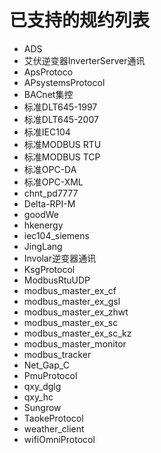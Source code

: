 # 已支持的规约列表

- ADS
- 艾伏逆变器InverterServer通讯
- ApsProtoco
- APsystemsProtocol
- BACnet集控
- 标准DLT645-1997
- 标准DLT645-2007
- 标准IEC104
- 标准MODBUS RTU
- 标准MODBUS TCP
- 标准OPC-DA
- 标准OPC-XML
- chnt_pd7777
- Delta-RPI-M
- goodWe
- hkenergy
- iec104_siemens
- JingLang
- Involar逆变器通讯
- KsgProtocol
- ModbusRtuUDP
- modbus_master_ex_cf
- modbus_master_ex_gsl
- modbus_master_ex_zhwt
- modbus_master_ex_sc
- modbus_master_ex_sc_kz
- modbus_master_monitor
- modbus_tracker
- Net_Gap_C
- PmuProtocol
- qxy_dglg
- qxy_hc
- Sungrow
- TaokeProtocol
- weather_client
- wifiOmniProtocol


  


